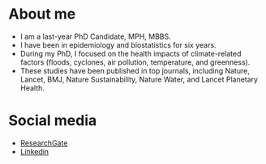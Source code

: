 # About me

- I am a last-year PhD Candidate, MPH, MBBS.
- I have been in epidemiology and biostatistics for six years.
- During my PhD, I focused on the health impacts of climate-related factors (floods, cyclones, air pollution, temperature, and greenness).
- These studies have been published in top journals, including Nature, Lancet, BMJ, Nature Sustainability, Nature Water, and Lancet Planetary Health.

# Social media
- [ResearchGate](https://www.researchgate.net/)
- [Linkedin](https://www.linkedin.com/in/zhengyu-eddy-yang-212b971b8/)
